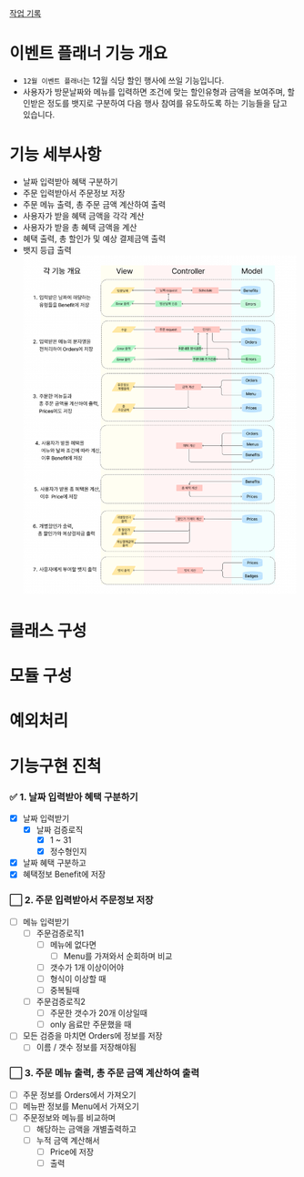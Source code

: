 [작업 기록](todo.md)

# 이벤트 플래너 기능 개요

- `12월 이벤트 플래너`는 12월 식당 할인 행사에 쓰일 기능입니다. 
- 사용자가 방문날짜와 메뉴를 입력하면 조건에 맞는 할인유형과 금액을 보여주며, 할인받은 정도를 뱃지로 구분하여 다음 행사 참여를 유도하도록 하는 기능들을 담고 있습니다. 

# 기능 세부사항

- 날짜 입력받아 혜택 구분하기
- 주문 입력받아서 주문정보 저장
- 주문 메뉴 출력, 총 주문 금액 계산하여 출력
- 사용자가 받을 혜택 금액을 각각 계산
- 사용자가 받을 총 혜택 금액을 계산
- 혜택 출력, 총 할인가 및 예상 결제금액 출력
- 뱃지 등급 출력
![](flowchart/ver3.png)

# 클래스 구성



# 모듈 구성

# 예외처리


# 기능구현 진척
### ✅ 1. 날짜 입력받아 혜택 구분하기

- [x] 날짜 입력받기
	- [x] 날짜 검증로직
		- [x] 1 ~ 31
		- [x] 정수형인지
- [x] 날짜 혜택 구분하고 
- [x] 혜택정보 Benefit에 저장

### ⬜ 2. 주문 입력받아서 주문정보 저장

- [ ] 메뉴 입력받기
	- [ ] 주문검증로직1
		- [ ] 메뉴에 없다면
			- [ ] Menu를 가져와서 순회하며 비교
		- [ ] 갯수가 1개 이상이어야
		- [ ] 형식이 이상할 때
		- [ ] 중복될때
	- [ ] 주문검증로직2
		- [ ] 주문한 갯수가 20개 이상일때
		- [ ] only 음료만 주문했을 때
- [ ] 모든 검증을 마치면 Orders에 정보를 저장
	- [ ] 이름 / 갯수 정보를 저장해야됨

### ⬜ 3. 주문 메뉴 출력, 총 주문 금액 계산하여 출력

- [ ] 주문 정보를 Orders에서 가져오기
- [ ] 메뉴판 정보를 Menu에서 가져오기
- [ ] 주문정보와 메뉴를 비교하며
	- [ ] 해당하는 금액을 개별출력하고
	- [ ] 누적 금액 계산해서 
		- [ ] Price에 저장
		- [ ] 출력
